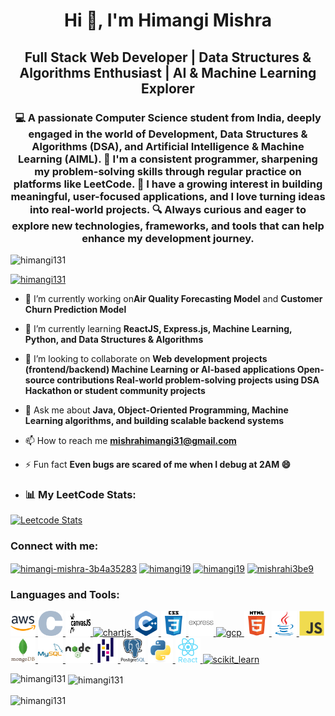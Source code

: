 <h1 align="center">Hi 👋, I'm Himangi Mishra</h1>
<h2 align="center"><b>Full Stack Web Developer | Data Structures & Algorithms Enthusiast | AI & Machine Learning Explorer</b></h2>
<h3 align="center">💻 A passionate Computer Science student from India, deeply engaged in the world of Development, Data Structures & Algorithms (DSA), and Artificial Intelligence & Machine Learning (AIML). 🌱 I'm a consistent programmer, sharpening my problem-solving skills through regular practice on platforms like LeetCode. 🚀 I have a growing interest in building meaningful, user-focused applications, and I love turning ideas into real-world projects. 🔍 Always curious and eager to explore new technologies, frameworks, and tools that can help enhance my development journey.</h3>

<p align="left"> <img src="https://komarev.com/ghpvc/?username=himangi131&label=Profile%20views&color=0e75b6&style=flat" alt="himangi131" /> </p>

<p align="left"> <a href="https://github.com/ryo-ma/github-profile-trophy"><img src="https://github-profile-trophy.vercel.app/?username=himangi131" alt="himangi131" /></a> </p>

- 🔭 I’m currently working on**Air Quality Forecasting Model** and **Customer Churn Prediction Model**

- 🌱 I’m currently learning **ReactJS, Express.js, Machine Learning, Python, and Data Structures & Algorithms**

- 👯 I’m looking to collaborate on **Web development projects (frontend/backend) Machine Learning or AI-based applications Open-source contributions Real-world problem-solving projects using DSA Hackathon or student community projects**

- 💬 Ask me about **Java, Object-Oriented Programming, Machine Learning algorithms, and building scalable backend systems**

- 📫 How to reach me **mishrahimangi31@gmail.com**

- ⚡ Fun fact **Even bugs are scared of me when I debug at 2AM 😄**
- <h3 align="left">📊 My LeetCode Stats:</h3>
<p align="left">
  <a href="https://leetcode.com/himangi19/" target="_blank">
    <img src="https://leetcard.jacoblin.cool/himangi19?theme=light&font=baloo&ext=contest" alt="Leetcode Stats" />
  </a>
</p>

<h3 align="left">Connect with me:</h3>
<p align="left">
<a href="https://linkedin.com/in/himangi-mishra-3b4a35283" target="blank"><img align="center" src="https://raw.githubusercontent.com/rahuldkjain/github-profile-readme-generator/master/src/images/icons/Social/linked-in-alt.svg" alt="himangi-mishra-3b4a35283" height="30" width="40" /></a>
<a href="https://kaggle.com/himangi19" target="blank"><img align="center" src="https://raw.githubusercontent.com/rahuldkjain/github-profile-readme-generator/master/src/images/icons/Social/kaggle.svg" alt="himangi19" height="30" width="40" /></a>
<a href="https://www.leetcode.com/himangi19" target="blank"><img align="center" src="https://raw.githubusercontent.com/rahuldkjain/github-profile-readme-generator/master/src/images/icons/Social/leet-code.svg" alt="himangi19" height="30" width="40" /></a>
<a href="https://auth.geeksforgeeks.org/user/mishrahi3be9" target="blank"><img align="center" src="https://raw.githubusercontent.com/rahuldkjain/github-profile-readme-generator/master/src/images/icons/Social/geeks-for-geeks.svg" alt="mishrahi3be9" height="30" width="40" /></a>
</p>

<h3 align="left">Languages and Tools:</h3>
<p align="left"> <a href="https://aws.amazon.com" target="_blank" rel="noreferrer"> <img src="https://raw.githubusercontent.com/devicons/devicon/master/icons/amazonwebservices/amazonwebservices-original-wordmark.svg" alt="aws" width="40" height="40"/> </a> <a href="https://www.cprogramming.com/" target="_blank" rel="noreferrer"> <img src="https://raw.githubusercontent.com/devicons/devicon/master/icons/c/c-original.svg" alt="c" width="40" height="40"/> </a> <a href="https://canvasjs.com" target="_blank" rel="noreferrer"> <img src="https://raw.githubusercontent.com/Hardik0307/Hardik0307/master/assets/canvasjs-charts.svg" alt="canvasjs" width="40" height="40"/> </a> <a href="https://www.chartjs.org" target="_blank" rel="noreferrer"> <img src="https://www.chartjs.org/media/logo-title.svg" alt="chartjs" width="40" height="40"/> </a> <a href="https://www.w3schools.com/cpp/" target="_blank" rel="noreferrer"> <img src="https://raw.githubusercontent.com/devicons/devicon/master/icons/cplusplus/cplusplus-original.svg" alt="cplusplus" width="40" height="40"/> </a> <a href="https://www.w3schools.com/css/" target="_blank" rel="noreferrer"> <img src="https://raw.githubusercontent.com/devicons/devicon/master/icons/css3/css3-original-wordmark.svg" alt="css3" width="40" height="40"/> </a> <a href="https://expressjs.com" target="_blank" rel="noreferrer"> <img src="https://raw.githubusercontent.com/devicons/devicon/master/icons/express/express-original-wordmark.svg" alt="express" width="40" height="40"/> </a> <a href="https://cloud.google.com" target="_blank" rel="noreferrer"> <img src="https://www.vectorlogo.zone/logos/google_cloud/google_cloud-icon.svg" alt="gcp" width="40" height="40"/> </a> <a href="https://www.w3.org/html/" target="_blank" rel="noreferrer"> <img src="https://raw.githubusercontent.com/devicons/devicon/master/icons/html5/html5-original-wordmark.svg" alt="html5" width="40" height="40"/> </a> <a href="https://www.java.com" target="_blank" rel="noreferrer"> <img src="https://raw.githubusercontent.com/devicons/devicon/master/icons/java/java-original.svg" alt="java" width="40" height="40"/> </a> <a href="https://developer.mozilla.org/en-US/docs/Web/JavaScript" target="_blank" rel="noreferrer"> <img src="https://raw.githubusercontent.com/devicons/devicon/master/icons/javascript/javascript-original.svg" alt="javascript" width="40" height="40"/> </a> <a href="https://www.mongodb.com/" target="_blank" rel="noreferrer"> <img src="https://raw.githubusercontent.com/devicons/devicon/master/icons/mongodb/mongodb-original-wordmark.svg" alt="mongodb" width="40" height="40"/> </a> <a href="https://www.mysql.com/" target="_blank" rel="noreferrer"> <img src="https://raw.githubusercontent.com/devicons/devicon/master/icons/mysql/mysql-original-wordmark.svg" alt="mysql" width="40" height="40"/> </a> <a href="https://nodejs.org" target="_blank" rel="noreferrer"> <img src="https://raw.githubusercontent.com/devicons/devicon/master/icons/nodejs/nodejs-original-wordmark.svg" alt="nodejs" width="40" height="40"/> </a> <a href="https://pandas.pydata.org/" target="_blank" rel="noreferrer"> <img src="https://raw.githubusercontent.com/devicons/devicon/2ae2a900d2f041da66e950e4d48052658d850630/icons/pandas/pandas-original.svg" alt="pandas" width="40" height="40"/> </a> <a href="https://www.postgresql.org" target="_blank" rel="noreferrer"> <img src="https://raw.githubusercontent.com/devicons/devicon/master/icons/postgresql/postgresql-original-wordmark.svg" alt="postgresql" width="40" height="40"/> </a> <a href="https://www.python.org" target="_blank" rel="noreferrer"> <img src="https://raw.githubusercontent.com/devicons/devicon/master/icons/python/python-original.svg" alt="python" width="40" height="40"/> </a> <a href="https://reactjs.org/" target="_blank" rel="noreferrer"> <img src="https://raw.githubusercontent.com/devicons/devicon/master/icons/react/react-original-wordmark.svg" alt="react" width="40" height="40"/> </a> <a href="https://scikit-learn.org/" target="_blank" rel="noreferrer"> <img src="https://upload.wikimedia.org/wikipedia/commons/0/05/Scikit_learn_logo_small.svg" alt="scikit_learn" width="40" height="40"/> </a> </p>

<p><img align="left" src="https://github-readme-stats.vercel.app/api/top-langs?username=himangi131&show_icons=true&locale=en&layout=compact" alt="himangi131" /></p>

<p>&nbsp;<img align="center" src="https://github-readme-stats.vercel.app/api?username=himangi131&show_icons=true&locale=en" alt="himangi131" /></p>

<p><img align="center" src="https://github-readme-streak-stats.herokuapp.com/?user=himangi131&" alt="himangi131" /></p>
